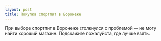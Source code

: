 ```yaml
---
layout: post 
title: Покупка спортпит в Воронеже 
--- 
```

При выборе спортпит в Воронеже столкнулся с проблемой — не могу найти хороший магазин. Подскажите пожалуйста, где лучше взять.